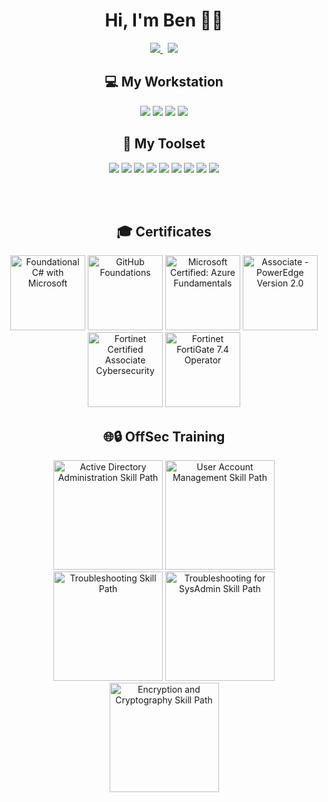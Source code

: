 <h1 align='center'>
  Hi, I'm Ben 👨‍💻
</h1>

<p align='center'>
  <a href="https://www.linkedin.com/in/benmilton">
    <img src="https://img.shields.io/badge/linkedin-%230077B5.svg?&style=for-the-badge&logo=linkedin&logoColor=white" />
  </a>&nbsp;
  <a href="https://www.credly.com/users/benmilton">
    <img src="https://img.shields.io/badge/Credly-FF6B00.svg?style=for-the-badge&logo=Credly&logoColor=white" />
  </a>
</p>

<h2 align='center'>
  💻 My Workstation
</h2>
<p align='center'>
  <img src="https://img.shields.io/badge/Windows-11-0078d4?style=for-the-badge&logoColor=white"/>
  <img src="https://img.shields.io/badge/intel-core%20i7%2012th-%230071C5.svg?&style=for-the-badge&logo=intel&logoColor=white" />
  <img src="https://img.shields.io/badge/RAM-32GB-%230071C5.svg?&style=for-the-badge&logoColor=white" />
  <img src="https://img.shields.io/badge/nvidia-RTX%203070-%2376B900.svg?&style=for-the-badge&logo=nvidia&logoColor=white" />
 </p> 
 
<h2 align='center'>
  🔨 My Toolset
</h2>
<p align='center'>
  <img src="https://img.shields.io/badge/Visual_Studio_2022-5C2D91?style=for-the-badge&logoColor=white" />
  <img src="https://img.shields.io/badge/GitHub-100000?style=for-the-badge&logo=github&logoColor=white"
  <img src="https://img.shields.io/badge/Notepad++-%2376B900.svg?style=for-the-badge&logo=notepad%2B%2B&logoColor=black" />
  <img src="https://img.shields.io/badge/Kali_Linux-557C94?style=for-the-badge&logo=kali-linux&logoColor=white" />
  <img src="https://img.shields.io/badge/Hyper_v-0089D6?style=for-the-badge&logoColor=white" />
  <img src="https://img.shields.io/badge/C%23-512BD4?style=for-the-badge&logoColor=white" />
  <img src="https://img.shields.io/badge/.NET-512BD4?style=for-the-badge&logo=dotnet&logoColor=white" />
  <img src="https://img.shields.io/badge/Sqlite-003B57?style=for-the-badge&logo=sqlite&logoColor=white" />
  <img src="https://img.shields.io/badge/microsoft%20azure-0089D6?style=for-the-badge&logoColor=white" />
  <img src="https://img.shields.io/badge/Android_Studio-3DDC84?style=for-the-badge&logo=android-studio&logoColor=white" />
</p>

<br/><br/>
  
<h2 align='center'>
  🎓 Certificates
</h2>
<p align='center'>
<a href="https://www.freecodecamp.org/certification/BenMilton/foundational-c-sharp-with-microsoft"><img src="https://raw.githubusercontent.com/dotnet/vscode-csharp/main/images/csharpIcon.png" alt="Foundational C# with Microsoft" style="width:120px;height:120px;"></a>
<a href="https://www.credly.com/badges/3c3574aa-1882-43f9-a0b9-5c2fecc012df/public_url"><img src="https://images.credly.com/images/024d0122-724d-4c5a-bd83-cfe3c4b7a073/image.png" alt="GitHub Foundations" style="width:120px;height:120px;"></a>
<a href="https://learn.microsoft.com/en-us/users/bengaming/credentials/645276b792840b67"><img src="https://learn.microsoft.com/en-us/media/learn/certification/badges/microsoft-certified-fundamentals-badge.svg" alt="Microsoft Certified: Azure Fundamentals" style="width:120px;height:120px;"></a>
<a href="https://www.credly.com/badges/91e39c1e-45a4-4f58-b145-4c159a4bb58f"><img src="https://images.credly.com/images/b928d7fa-5379-4f29-8039-8bef0d09f53a/Associate_Badge_-_PowerEdge.png" alt="Associate - PowerEdge Version 2.0" style="width:120px;height:120px;"></a>
<a href="https://www.credly.com/badges/db5a7055-f00a-4700-8e56-79f807342c4f"><img src="https://images.credly.com/images/20082fc1-94af-4773-9df0-28856b566748/image.png" alt="Fortinet Certified Associate Cybersecurity" style="width:120px;height:120px;"></a>
<a href="https://www.credly.com/badges/2ecc4184-92cd-4b72-a367-3ca235f807fb"><img src="https://images.credly.com/images/4b6db74c-f2da-4958-ad21-27288f2dd7f3/image.png" alt="Fortinet FortiGate 7.4 Operator" style="width:120px;height:120px;"></a>
</p>

<h2 align='center'>
  🌐🔒 OffSec Training
</h2>
<p align='center'>
<a href="https://www.credential.net/9c501b42-c1af-4c23-ae0d-de379e03a7c3"><img src="https://api.accredible.com/v1/frontend/credential_website_embed_image/badge/107458269" alt="Active Directory Administration Skill Path" style="width:175px;height:175px;"></a>
<a href="https://www.credential.net/ee91f8c1-3e3e-481d-8f60-00ce5eb03e8c"><img src="https://api.accredible.com/v1/frontend/credential_website_embed_image/badge/111042962" alt="User Account Management Skill Path" style="width:175px;height:175px;"></a>
<a href="https://www.credential.net/680dc401-b77d-4a86-9764-867765a1bd80"><img src="https://api.accredible.com/v1/frontend/credential_website_embed_image/badge/111265587" alt="Troubleshooting Skill Path" style="width:175px;height:175px;"></a>
<a href="https://www.credential.net/0bd82e10-274a-42e6-8d4c-a701098f2261"><img src="https://api.accredible.com/v1/frontend/credential_website_embed_image/badge/116636459" alt="Troubleshooting for SysAdmin Skill Path" style="width:175px;height:175px;"></a>
<a href="https://www.credential.net/33dbd49a-983b-47f6-b6dc-4816c5b78cf7"><img src="https://api.accredible.com/v1/frontend/credential_website_embed_image/badge/117040060" alt="Encryption and Cryptography Skill Path" style="width:175px;height:175px;"></a>
